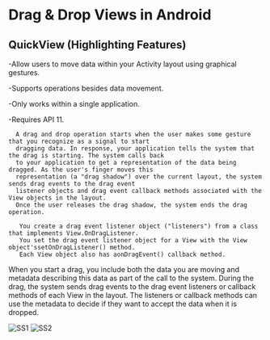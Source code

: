 Drag & Drop Views in Android
================================


QuickView (Highlighting Features)
----------------------------------------
-Allow users to move data within your Activity layout using graphical gestures.

-Supports operations besides data movement.

-Only works within a single application.

-Requires API 11.

     
      A drag and drop operation starts when the user makes some gesture that you recognize as a signal to start
      dragging data. In response, your application tells the system that the drag is starting. The system calls back
      to your application to get a representation of the data being dragged. As the user's finger moves this
      representation (a "drag shadow") over the current layout, the system sends drag events to the drag event
      listener objects and drag event callback methods associated with the View objects in the layout.
      Once the user releases the drag shadow, the system ends the drag operation.

       You create a drag event listener object ("listeners") from a class that implements View.OnDragListener.
       You set the drag event listener object for a View with the View object'ssetOnDragListener() method. 
       Each View object also has aonDragEvent() callback method.
       
When you start a drag, you include both the data you are moving and metadata describing this data as part of the call to the system. During the drag, the system sends drag events to the drag event listeners or callback methods of each View in the layout. The listeners or callback methods can use the metadata to decide if they want to accept the data when it is dropped.

![SS1](http://4.bp.blogspot.com/-0J2KoIb8sNY/UonxqWtdKtI/AAAAAAAAAKI/T_xLKqlftig/s1600/1.png)
![SS2](http://1.bp.blogspot.com/-0jYxkbQlWxA/UonxrEYqlJI/AAAAAAAAAKQ/SOJXub-QWjA/s1600/2.PNG)
